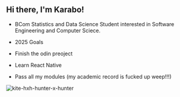 ## Hi there, I'm Karabo!

- BCom Statistics and Data Science Student interested in Software Engineering and Computer Sciece.

- 2025 Goals
- Finish the odin preoject
- Learn React Native
- Pass all my modules (my academic record is fucked up weep!!!)

![kite-hxh-hunter-x-hunter](https://github.com/user-attachments/assets/b0a9b14d-90a2-4734-94a5-21a2705b9864)


